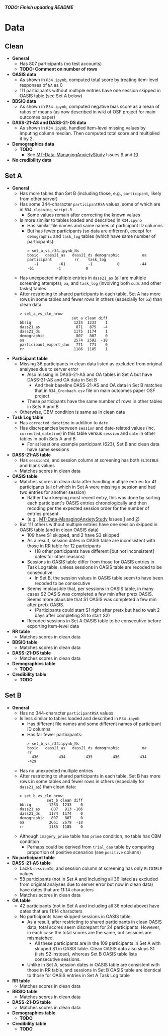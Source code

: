 ***TODO: Finish updating README***





# Data

## Clean

- **General**
  - Has 807 participants (no test accounts)
  - **TODO: Comment on number of rows**
- **OASIS data**
  - As shown in `R34.ipynb`, computed total score by treating item-level responses of `NA` as 0
  - 111 participants without multiple entries have one session skipped in OASIS 
  table (see Set A below)
- **BBSIQ data**
  - As shown in `R34.ipynb`, computed negative bias score as a mean of ratios of means
  (as now described in wiki of OSF project for main outcomes paper)
- **DASS-21-AS and DASS-21-DS data**
  - As shown in `R34.ipynb`, handled item-level missing values by imputing column median.
  Then computed total score and multiplied it by 2.
- **Demographics data**
  - **TODO**
    - See [MT-Data-ManagingAnxietyStudy](https://github.com/TeachmanLab/MT-Data-ManagingAnxietyStudy)
    Issues [9](https://github.com/TeachmanLab/MT-Data-ManagingAnxietyStudy/issues/9#issue-3457953028)
    and [10](https://github.com/TeachmanLab/MT-Data-ManagingAnxietyStudy/issues/10#issue-3458115537)
- **No credibility data**

## Set A

- **General**
  - Has more tables than Set B (including those, e.g., `participant`, likely from other server)
  - Has some 344-character `participantRSA` values, some of which are in `R34_cleaning_script.R`
    - Some values remain after correcting the known values
  - Is more similar to tables loaded and described in `R34.ipynb`
    - Has similar file names and same names of participant ID columns
    - But has fewer participants (so data are different), except for `demographic`
    and `task_log` tables (which have same number of participants):
      ```text
      > set_a_vs_r34.ipynb_Ns
      bbsiq   dass21_as   dass21_ds demographic          oa participant          rr    task_log 
         -1         -61          -1           0         -44         -61          -1           0
      ```
  - Has unexpected multiple entries in `dass21_as` (all are multiple screening attempts), 
  `oa`, and `task_log` (involving both `suds` and other tasks) tables
  - After restricting to shared participants in each table, Set A has more rows
  in some tables and fewer rows in others (especially for `oa`) than clean data:
    ```text
    > set_a_vs_cln_nrow
                           set_a clean diff
    bbsiq                   1234  1233    1
    dass21_as                871   875   -4
    dass21_ds               1175  1174    1
    demographic              807   807    0
    oa                      2574  2592  -18
    participant_export_dao   771   771    0
    rr                      1186  1185    1
    ```
- **Participant table**
  - Missing 36 participants in clean data listed as excluded from original analyses
  due to server error
    - Also missing in DASS-21-AS and OA tables in Set A but have DASS-21-AS and OA data in Set B
      - And their baseline DASS-21-AS and OA data in Set B matches that in `R34_Cronbach.csv`
      file on main outcomes paper OSF project
    - These participants have the same number of rows in other tables in Sets A and B
  - Otherwise, CBM condition is same as in clean data
- **Task Log table**
  - Has `corrected_datetime` in addition to `date`
  - Has discrepancies between `session` and date-related values (inc. `corrected_datetime`)
  in this table versus `session` and `date` in other tables in both Sets A and B
    - For at least one example participant (623), Set B and clean data have same sessions
- **DASS-21-AS table**
  - Has `sessionId`, and session column at screening has both `ELIGIBLE` and blank values
  - Matches scores in clean data
- **OASIS table**
  - Matches scores in clean data after handling multiple entries for 41 participants 
  (all of which in Set A were missing a session and had two entries for another session)
    - Rather than keeping most recent entry, this was done by sorting each participant's 
    OASIS entries chronologically and then recoding per the expected session order for the 
    number of entries present
    - (e.g., [MT-Data-ManagingAnxietyStudy](https://github.com/TeachmanLab/MT-Data-ManagingAnxietyStudy)
    Issues [1](https://github.com/TeachmanLab/MT-Data-ManagingAnxietyStudy/issues/1#issue-403285089)
    and [2](https://github.com/TeachmanLab/MT-Data-ManagingAnxietyStudy/issues/2#issue-403285690))
  - But 111 others without multiple entries have one session skipped in OASIS table 
  (and in clean OASIS data)
    - 109 have S1 skipped, and 2 have S3 skipped
    - As a result, session dates in OASIS table are inconsistent with those in 
    RR table for 12 participants
      - (18 other participants have different [but not inconsistent] dates for other reasons)
    - Sessions in OASIS table differ from those for OASIS entries in Task Log table,
    unless sessions in OASIS table are recoded to be consecutive
      - In Set B, the session values in OASIS table seem to have been recoded to be consecutive
    - Seems implausible that, per sessions in OASIS table, in many cases S2 OASIS 
    was completed a few min after pretx OASIS. Seems more plausible that S1 OASIS 
    was completed a few min after pretx OASIS.
      - (Participants could start S1 right after pretx but had to wait 2 days after
      completing S1 to start S2)
    - Recoded sessions in Set A OASIS table to be consecutive before exporting item-level data
- **RR table**
  - Matches scores in clean data
- **BBSIQ table**
  - Matches scores in clean data
- **DASS-21-DS table**
  - Matches scores in clean data
- **Demographics table**
  - **TODO**
- **Credibility table**
  - **TODO**

## Set B

- **General**
  - Has no 344-character `participantRSA` values
  - Is less similar to tables loaded and described in `R34.ipynb`
    - Has different file names and some different names of participant ID columns
    - Has far fewer participants:
      ```text
      > set_b_vs_r34.ipynb_Ns
      bbsiq   dass21_as   dass21_ds demographic          oa          rr 
       -436        -434        -435        -436        -434        -429
      ```
  - Has no unexpected multiple entries
  - After restricting to shared participants in each table, Set B has more rows in some 
  tables and fewer rows in others (especially for `dass21_as`) than clean data:
    ```text
    > set_b_vs_cln_nrow
                set_b clean diff
    bbsiq        1233  1233    0
    dass21_as     807   913 -106
    dass21_ds    1174  1174    0
    demographic   807   807    0
    oa           2661  2679  -18
    rr           1185  1185    0
    ```
  - Although `imagery_prime` table has `prime` condition, no table has CBM condition
    - Perhaps could be derived from `trial_dao` table by computing proportion of
    positive scenarios (see `positive` column)
- **No participant table**
- **DASS-21-AS table**
  - Lacks `sessionId`, and session column at screening has only `ELIGIBLE` values
  - 58 participants (not in Set A and including all 36 listed as excluded from original 
  analyses due to server error but now in clean data) have dates that are 11:14 characters
  - Matches scores in clean data
- **OA table**
  - 42 participants (not in Set A and including all 36 noted above) have dates that are 
  11:14 characters
  - No participants have skipped sessions in OASIS table
    - As a result, after restricting to shared participants in clean OASIS data, 
    total scores seem discrepant for 24 participants. However, in each case the 
    total scores are the same, but sessions are mismatched.
      - All these participants are in the 109 participants in Set A with skipped 
      S1 in OASIS table. Clean OASIS data also skips S1 (lists S2 instead), whereas 
      Set B OASIS table lists consecutive sessions.
    - Unlike in Set A, session dates in OASIS table are consistent with those in RR table,
    and sessions in Set B OASIS table are identical to those for OASIS entries in 
    Set A Task Log table
- **RR table**
  - Matches scores in clean data
- **BBSIQ table**
  - Matches scores in clean data
- **DASS-21-DS table**
  - Matches scores in clean data
- **Demographics table**
  - **TODO**
- **Credibility table**
  - **TODO**